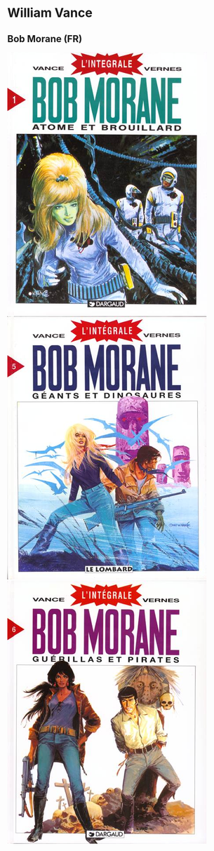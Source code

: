# William Vance

## Bob Morane (FR)

![1](images/Bob_Morane_I1.jpg ':size=200x263')
![5](images/Bob_Morane_I5.jpg ':size=200x263')
![6](images/Bob_Morane_I6.jpg ':size=200x263')